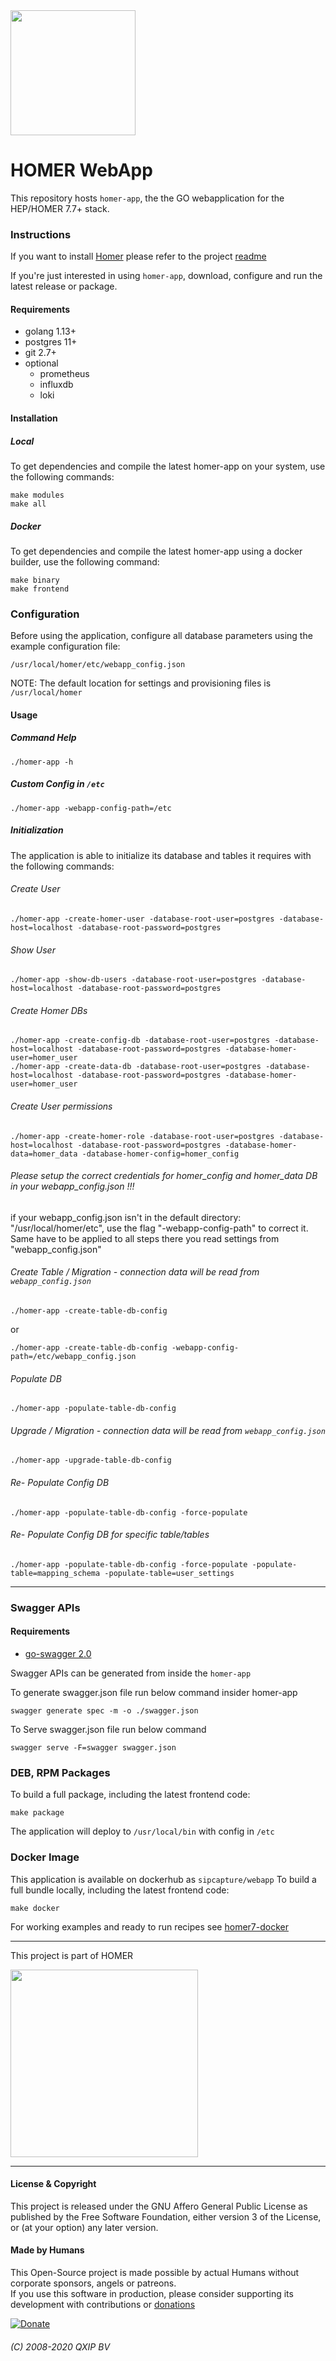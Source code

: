 <img src="https://user-images.githubusercontent.com/1423657/55069501-8348c400-5084-11e9-9931-fefe0f9874a7.png" width=200/>

# HOMER WebApp

This repository hosts `homer-app`, the the GO webapplication for the HEP/HOMER 7.7+ stack.

### Instructions

If you want to install [Homer](https://github.com/sipcapture/homer) please refer to the project [readme](https://github.com/sipcapture/homer)

If you're just interested in using `homer-app`, download, configure and run the latest release or package.

#### Requirements
* golang 1.13+
* postgres 11+
* git 2.7+
* optional
  * prometheus
  * influxdb
  * loki

#### Installation
##### Local
To get dependencies and compile the latest homer-app on your system, use the following commands:
```
make modules
make all
```
##### Docker
To get dependencies and compile the latest homer-app using a docker builder, use the following command:
```
make binary
make frontend
```

### Configuration
Before using the application, configure all database parameters using the example configuration file:
```
/usr/local/homer/etc/webapp_config.json
```

NOTE: The default location for settings and provisioning files is `/usr/local/homer`

<!--
## Manual dist
If you are installing the homer-app manualy, you can download the latest compiled version of the frontend:  https://github.com/sipcapture/homer-app/releases/latest . Once you have download a tar.gz of homer-ui, copy the entire files and directories from the archive to the local dist directory (usualy it's /usr/local/homer/dist, but check your webapp_config.json for a correct path).
If you want to install the latest master, please go to https://github.com/sipcapture/homer-ui and follow the instruction how to build it using npmn and angular@cli.

1.1.32 - an example here. Please use the latest version!
```
wget https://github.com/sipcapture/homer-app/releases/download/1.1.32/homer-ui-7.7.028.tgz
tar xzf homer-ui-7.7.028.tgz
cp -Rp dist/* /usr/local/homer/dist/

```

NOTE: The default location for settings and provisioning files is `/usr/local/homer`
-->

#### Usage
##### Command Help
```
./homer-app -h
```
##### Custom Config in `/etc`
```
./homer-app -webapp-config-path=/etc
```

##### Initialization
The application is able to initialize its database and tables it requires with the following commands:
###### Create User
```
./homer-app -create-homer-user -database-root-user=postgres -database-host=localhost -database-root-password=postgres
```
###### Show User
```
./homer-app -show-db-users -database-root-user=postgres -database-host=localhost -database-root-password=postgres
```
###### Create Homer DBs
```
./homer-app -create-config-db -database-root-user=postgres -database-host=localhost -database-root-password=postgres -database-homer-user=homer_user
./homer-app -create-data-db -database-root-user=postgres -database-host=localhost -database-root-password=postgres -database-homer-user=homer_user
```
###### Create User permissions
```
./homer-app -create-homer-role -database-root-user=postgres -database-host=localhost -database-root-password=postgres -database-homer-data=homer_data -database-homer-config=homer_config
```

<!--
###### Save it or edit the webapp_config.json manualy
```
./homer-app -save-homer-db-config-settings -database-host=localhost -database-homer-config=homer_config -database-homer-user=homer_user -database-homer-password=homer_password
./homer-app -save-homer-db-data-settings -database-host=localhost -database-homer-data=homer_data -database-homer-user=homer_user -database-homer-password=homer_password
```
-->

###### Please setup the correct credentials for homer_config and homer_data DB in your webapp_config.json !!!
if your webapp_config.json isn't in the default directory: "/usr/local/homer/etc", use the flag "-webapp-config-path" to correct it. Same have to be applied to all steps there you read settings from "webapp_config.json"

###### Create Table / Migration - connection data will be read from `webapp_config.json`
```
./homer-app -create-table-db-config 
```
or

```
./homer-app -create-table-db-config -webapp-config-path=/etc/webapp_config.json
```

###### Populate DB
```
./homer-app -populate-table-db-config 
```

###### Upgrade / Migration - connection data will be read from `webapp_config.json`
```
./homer-app -upgrade-table-db-config 
```
###### Re- Populate Config DB 
```
./homer-app -populate-table-db-config -force-populate
```

###### Re- Populate Config DB for specific table/tables 
```
./homer-app -populate-table-db-config -force-populate -populate-table=mapping_schema -populate-table=user_settings
```



------------
<!--
#### Usage ENV
```
WEBAPPENV = config file extension "local" 
WEBAPPPATH - path for config
WEBAPPLOGPATH - path to the log dir
WEBAPPLOGNAME - prefix name of the log
```
-->

### Swagger APIs

#### Requirements

* [go-swagger 2.0](https://github.com/go-swagger/go-swagger)

Swagger APIs can be generated from inside the `homer-app`

To generate swagger.json file run below command insider homer-app
```
swagger generate spec -m -o ./swagger.json
```

To Serve swagger.json file run below command
```
swagger serve -F=swagger swagger.json
```


### DEB, RPM Packages
To build a full package, including the latest frontend code:
```
make package
```

The application will deploy to `/usr/local/bin` with config in `/etc`


### Docker Image
This application is available on dockerhub as `sipcapture/webapp`
To build a full bundle locally, including the latest frontend code:
```
make docker
```

For working examples and ready to run recipes see [homer7-docker](https://github.com/sipcapture/homer7-docker/tree/7.7/heplify-server)

---

This project is part of HOMER

<img src="https://camo.githubusercontent.com/c287bf83f8d5969635b5bed047a3e70854bc1840/687474703a2f2f736970636170747572652e6f72672f646174612f696d616765732f736970636170747572655f6865616465722e706e67" width=300>

----

#### License & Copyright
This project is released under the GNU Affero General Public License as published by the Free Software Foundation, either version 3 of the License, or (at your option) any later version. 

#### Made by Humans
This Open-Source project is made possible by actual Humans without corporate sponsors, angels or patreons.<br>
If you use this software in production, please consider supporting its development with contributions or [donations](https://www.paypal.com/cgi-bin/webscr?cmd=_donations&business=donation%40sipcapture%2eorg&lc=US&item_name=SIPCAPTURE&no_note=0&currency_code=EUR&bn=PP%2dDonationsBF%3abtn_donateCC_LG%2egif%3aNonHostedGuest)

[![Donate](https://www.paypalobjects.com/en_US/i/btn/btn_donateCC_LG.gif)](https://www.paypal.com/cgi-bin/webscr?cmd=_donations&business=donation%40sipcapture%2eorg&lc=US&item_name=SIPCAPTURE&no_note=0&currency_code=EUR&bn=PP%2dDonationsBF%3abtn_donateCC_LG%2egif%3aNonHostedGuest) 

###### (C) 2008-2020 QXIP BV

